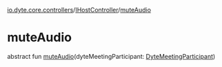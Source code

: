 [io.dyte.core.controllers](../index.md)/[IHostController](index.md)/[muteAudio](mute-audio.md)

# muteAudio


abstract fun [muteAudio](mute-audio.md)(dyteMeetingParticipant: [DyteMeetingParticipant](../../com.dyte.mobilecorekmm.models/-dyte-meeting-participant/index.md))
